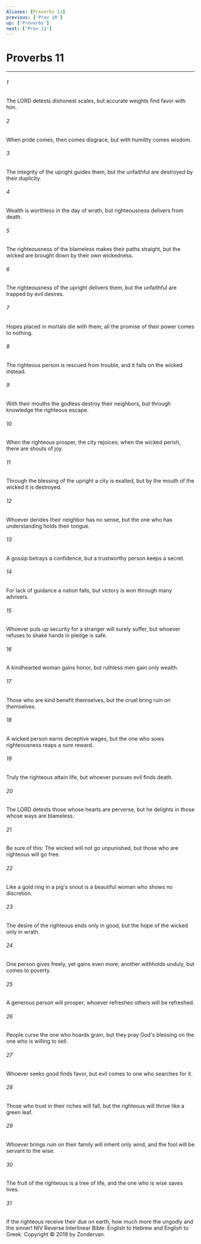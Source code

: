 ```yaml
---
Aliases: [Proverbs 11]
previous: ['Prov 10']
up: ['Proverbs']
next: ['Prov 12']
---
```

# Proverbs 11

***


###### 1 
The LORD detests dishonest scales, but accurate weights find favor with him. 

###### 2 
When pride comes, then comes disgrace, but with humility comes wisdom. 

###### 3 
The integrity of the upright guides them, but the unfaithful are destroyed by their duplicity. 

###### 4 
Wealth is worthless in the day of wrath, but righteousness delivers from death. 

###### 5 
The righteousness of the blameless makes their paths straight, but the wicked are brought down by their own wickedness. 

###### 6 
The righteousness of the upright delivers them, but the unfaithful are trapped by evil desires. 

###### 7 
Hopes placed in mortals die with them; all the promise of their power comes to nothing. 

###### 8 
The righteous person is rescued from trouble, and it falls on the wicked instead. 

###### 9 
With their mouths the godless destroy their neighbors, but through knowledge the righteous escape. 

###### 10 
When the righteous prosper, the city rejoices; when the wicked perish, there are shouts of joy. 

###### 11 
Through the blessing of the upright a city is exalted, but by the mouth of the wicked it is destroyed. 

###### 12 
Whoever derides their neighbor has no sense, but the one who has understanding holds their tongue. 

###### 13 
A gossip betrays a confidence, but a trustworthy person keeps a secret. 

###### 14 
For lack of guidance a nation falls, but victory is won through many advisers. 

###### 15 
Whoever puts up security for a stranger will surely suffer, but whoever refuses to shake hands in pledge is safe. 

###### 16 
A kindhearted woman gains honor, but ruthless men gain only wealth. 

###### 17 
Those who are kind benefit themselves, but the cruel bring ruin on themselves. 

###### 18 
A wicked person earns deceptive wages, but the one who sows righteousness reaps a sure reward. 

###### 19 
Truly the righteous attain life, but whoever pursues evil finds death. 

###### 20 
The LORD detests those whose hearts are perverse, but he delights in those whose ways are blameless. 

###### 21 
Be sure of this: The wicked will not go unpunished, but those who are righteous will go free. 

###### 22 
Like a gold ring in a pig's snout is a beautiful woman who shows no discretion. 

###### 23 
The desire of the righteous ends only in good, but the hope of the wicked only in wrath. 

###### 24 
One person gives freely, yet gains even more; another withholds unduly, but comes to poverty. 

###### 25 
A generous person will prosper; whoever refreshes others will be refreshed. 

###### 26 
People curse the one who hoards grain, but they pray God's blessing on the one who is willing to sell. 

###### 27 
Whoever seeks good finds favor, but evil comes to one who searches for it. 

###### 28 
Those who trust in their riches will fall, but the righteous will thrive like a green leaf. 

###### 29 
Whoever brings ruin on their family will inherit only wind, and the fool will be servant to the wise. 

###### 30 
The fruit of the righteous is a tree of life, and the one who is wise saves lives. 

###### 31 
If the righteous receive their due on earth, how much more the ungodly and the sinner! NIV Reverse Interlinear Bible: English to Hebrew and English to Greek. Copyright © 2019 by Zondervan.
